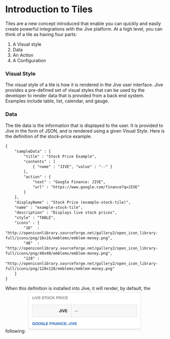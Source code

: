 # Introduction to Tiles
Tiles are a new concept introduced that enable you can quickly and easily create powerful integrations with the Jive platform. At a high level, you can think of a tile as having four parts:

1. A Visual style
2. Data
3. An Action
4. A Configuration


### Visual Style
The visual style of a tile is how it is rendered in the Jive user interface. Jive provides a pre-defined set of visual styles that can be used by the developer to render data that is provided from a back end system. Examples include table, list, calendar, and gauge.


### Data
The tile data is the information that is displayed to the user. It is provided to Jive in the form of JSON, and is rendered using a given Visual Style. Here is the definition of the stock-price example. 

	{
	    "sampleData" : {
	        "title" : "Stock Price Example",
	        "contents" : [
	            { "name" : "JIVE", "value" : "--" }
	        ],
	        "action" : {
	            "text" : "Google Finance: JIVE",
	            "url" : "https://www.google.com/finance?q=JIVE"
	        }
	    },
	    "displayName" : "Stock Price (example-stock-tile)",
	    "name" : "example-stock-tile",
	    "description" : "Displays live stock prices",
	    "style" : "TABLE",
	    "icons" : {
	        "16"  : "http://openiconlibrary.sourceforge.net/gallery2/open_icon_library-full/icons/png/16x16/emblems/emblem-money.png",
	        "48"  : "http://openiconlibrary.sourceforge.net/gallery2/open_icon_library-full/icons/png/48x48/emblems/emblem-money.png",
	        "128" : "http://openiconlibrary.sourceforge.net/gallery2/open_icon_library-full/icons/png/128x128/emblems/emblem-money.png"
	    }
	}
	
When this definition is installed into Jive, it will render, by default, the following:
![Sample tile with Table view style](./images/jive-stock-table-tile.png)
